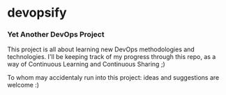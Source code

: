 # devopsify 
### Yet Another DevOps Project

This project is all about learning new DevOps methodologies and technologies. I'll be keeping track of my progress through this repo, as a way of Continuous Learning and Continuous Sharing ;)

To whom may accidentaly run into this project: ideas and suggestions are welcome :)
